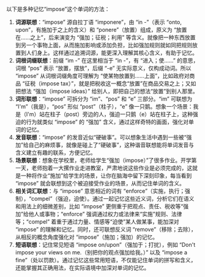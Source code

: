 以下是多种记忆“impose”这个单词的方法：
1. **词源联想**：“impose” 源自拉丁语 “imponere”，由 “in -”（表示 “onto, upon”，有施加于之上的含义）和 “ponere”（放置）组成，原义为 “放置在……之上”，后来演变为 “强加；征税；利用” 等含义。就像把一种东西放置到另一个事物上面，从而施加影响或添加负担，比如强加规则就如同把规则放置到人们身上。这样通过追溯词源，能更深入理解其核心含义，有助于记忆。
2. **词根词缀联想**：前缀 “im -” 在这里相当于 “in -”，有 “进入；使……” 的意思，词根 “pos” 表示 “放置，摆放”，后缀 “-e” 无实际意义，仅构成动词。所以 “impose” 从词根词缀角度可理解为 “使某物放置到……上面”，比如政府对商品 “征税（impose tax）”，就是把税收这一概念“放置”在商品交易之上；又如把想法 “强加（impose ideas）” 给别人，即把自己的想法“放置”到别人那里。
3. **词形联想**：“impose” 可拆分为 “im”、“pos” 和 “e” 三部分。“im” 可联想为 “I'm”（我是），“pos” 形似 “post”（柱子），“e” 像一只鹅。想象一个场景：我是（I'm）站在柱子（post）旁边的人，强迫一只鹅（e）站在柱子上，这种强迫的行为就类似 “impose” 的 “强加” 含义，通过这样奇特的画面，强化对单词的记忆。
4. **发音联想**：“impose” 的发音近似“硬破事”。可以想象生活中遇到一些被“强加”给自己的麻烦事，就像是碰上了“硬破事”，这种谐音联想能将单词发音与含义建立有趣的联系，方便记忆。
5. **场景联想**：想象在学校里，老师给学生“强加（impose）”了很多作业。开学第一天，老师抱着一大摞作业走进教室，严肃地说这些作业是必须完成的，这就是一种将作业“施加”给学生的场景，让你在脑海中留下深刻印象，每当看到 “impose” 就会联想到这个被迫接受作业的场景，从而记住单词的含义。
6. **相关词汇联想**：与 “impose” 意思相近的词有 “enforce”（实施，执行；强制），“compel”（强迫，迫使）。通过一起记忆这些近义词，分析它们在语义和用法上的细微差别，比如 “impose” 更侧重于把观点、责任、税收等“强加”给他人或事物；“enforce” 强调通过权力或法律来“实施”规则、法律等；“compel” 着重于通过力量、情感等“迫使”某人做某事，能加深对 “impose” 的理解和记忆。同时，还可联想反义词 “remove”（移除；去除），从相反的概念角度强化对 “impose”（施加；强加）的记忆。
7. **短语联想**：记住常见短语 “impose on/upon”（强加于；打扰），例如 “Don't impose your views on me.（别把你的观点强加给我。）” 以及 “impose a fine”（处以罚款）。通过记忆这些常用短语，不仅能记住单词的拼写和含义，还能掌握其正确用法，在实际语境中加深对单词的记忆。 
